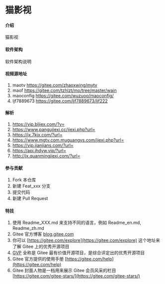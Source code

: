 # 猫影视

#### 介绍
猫影视

#### 软件架构
软件架构说明


#### 视频源地址

1. maotv        https://gitee.com/zhaoxwing/mytv
2. maof         https://gitee.com/tzhlzt/mo/tree/master/wain
3. maoconfig    https://gitee.com/wuzuoo/maoconfig/
4. ljf7889673   https://gitee.com/ljf7889673/ljf222

#### 解析

1.   https://vip.bljiex.com/?v=
2.   https://www.pangujiexi.cc/jiexi.php?url=
3.   https://jx.7kjx.com/?url=
4.   https://www.mgtv.com.muguangys.com/jiexi.php?url=
5.   https://vip.jianjians.com/?url=
6.   https://api.jhdyw.vip/?url=
7.   http://jx.quanmingjiexi.com/?url=

#### 参与贡献

1.  Fork 本仓库
2.  新建 Feat_xxx 分支
3.  提交代码
4.  新建 Pull Request


#### 特技

1.  使用 Readme\_XXX.md 来支持不同的语言，例如 Readme\_en.md, Readme\_zh.md
2.  Gitee 官方博客 [blog.gitee.com](https://blog.gitee.com)
3.  你可以 [https://gitee.com/explore](https://gitee.com/explore) 这个地址来了解 Gitee 上的优秀开源项目
4.  [GVP](https://gitee.com/gvp) 全称是 Gitee 最有价值开源项目，是综合评定出的优秀开源项目
5.  Gitee 官方提供的使用手册 [https://gitee.com/help](https://gitee.com/help)
6.  Gitee 封面人物是一档用来展示 Gitee 会员风采的栏目 [https://gitee.com/gitee-stars/](https://gitee.com/gitee-stars/)
